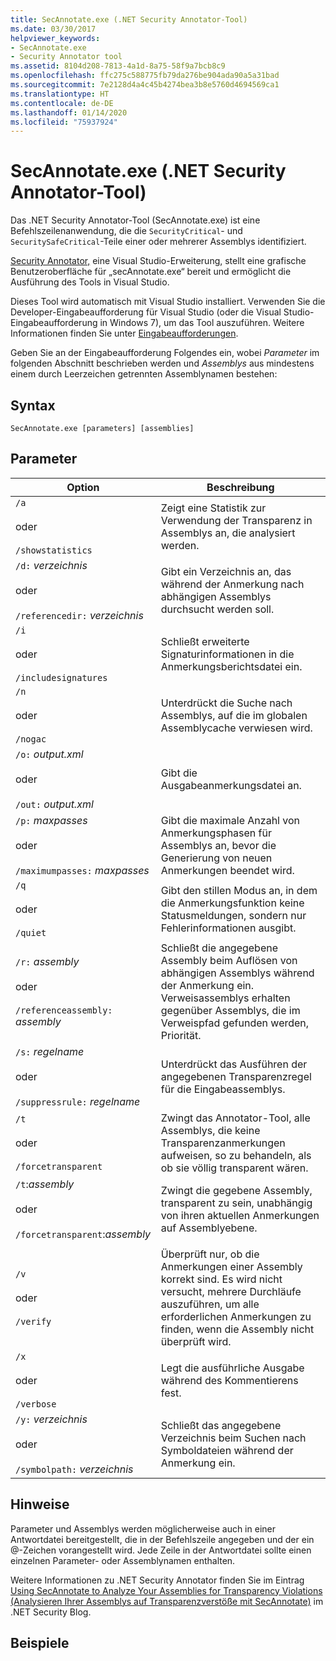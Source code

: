 ```yaml
---
title: SecAnnotate.exe (.NET Security Annotator-Tool)
ms.date: 03/30/2017
helpviewer_keywords:
- SecAnnotate.exe
- Security Annotator tool
ms.assetid: 8104d208-7813-4a1d-8a75-58f9a7bcb8c9
ms.openlocfilehash: ffc275c588775fb79da276be904ada90a5a31bad
ms.sourcegitcommit: 7e2128d4a4c45b4274bea3b8e5760d4694569ca1
ms.translationtype: HT
ms.contentlocale: de-DE
ms.lasthandoff: 01/14/2020
ms.locfileid: "75937924"
---
```

# <a name="secannotateexe-net-security-annotator-tool"></a>SecAnnotate.exe (.NET Security Annotator-Tool)
Das .NET Security Annotator-Tool (SecAnnotate.exe) ist eine Befehlszeilenanwendung, die die `SecurityCritical`- und `SecuritySafeCritical`-Teile einer oder mehrerer Assemblys identifiziert.  
  
 [Security Annotator,](https://marketplace.visualstudio.com/items?itemName=sheldonb.SecurityAnnotator) eine Visual Studio-Erweiterung, stellt eine grafische Benutzeroberfläche für „secAnnotate.exe“ bereit und ermöglicht die Ausführung des Tools in Visual Studio.  
  
 Dieses Tool wird automatisch mit Visual Studio installiert. Verwenden Sie die Developer-Eingabeaufforderung für Visual Studio (oder die Visual Studio-Eingabeaufforderung in Windows 7), um das Tool auszuführen. Weitere Informationen finden Sie unter [Eingabeaufforderungen](developer-command-prompt-for-vs.md).  
  
 Geben Sie an der Eingabeaufforderung Folgendes ein, wobei *Parameter* im folgenden Abschnitt beschrieben werden und *Assemblys* aus mindestens einem durch Leerzeichen getrennten Assemblynamen bestehen:  
  
## <a name="syntax"></a>Syntax  
  
```console  
SecAnnotate.exe [parameters] [assemblies]  
```  
  
## <a name="parameters"></a>Parameter  
  
|Option|Beschreibung|  
|------------|-----------------|  
|`/a`<br /><br /> oder<br /><br /> `/showstatistics`|Zeigt eine Statistik zur Verwendung der Transparenz in Assemblys an, die analysiert werden.|  
|`/d:` *verzeichnis*<br /><br /> oder<br /><br /> `/referencedir:` *verzeichnis*|Gibt ein Verzeichnis an, das während der Anmerkung nach abhängigen Assemblys durchsucht werden soll.|  
|`/i`<br /><br /> oder<br /><br /> `/includesignatures`|Schließt erweiterte Signaturinformationen in die Anmerkungsberichtsdatei ein.|  
|`/n`<br /><br /> oder<br /><br /> `/nogac`|Unterdrückt die Suche nach Assemblys, auf die im globalen Assemblycache verwiesen wird.|  
|`/o:` *output.xml*<br /><br /> oder<br /><br /> `/out:` *output.xml*|Gibt die Ausgabeanmerkungsdatei an.|  
|`/p:` *maxpasses*<br /><br /> oder<br /><br /> `/maximumpasses:` *maxpasses*|Gibt die maximale Anzahl von Anmerkungsphasen für Assemblys an, bevor die Generierung von neuen Anmerkungen beendet wird.|  
|`/q`<br /><br /> oder<br /><br /> `/quiet`|Gibt den stillen Modus an, in dem die Anmerkungsfunktion keine Statusmeldungen, sondern nur Fehlerinformationen ausgibt.|  
|`/r:` *assembly*<br /><br /> oder<br /><br /> `/referenceassembly:` *assembly*|Schließt die angegebene Assembly beim Auflösen von abhängigen Assemblys während der Anmerkung ein. Verweisassemblys erhalten gegenüber Assemblys, die im Verweispfad gefunden werden, Priorität.|  
|`/s:` *regelname*<br /><br /> oder<br /><br /> `/suppressrule:` *regelname*|Unterdrückt das Ausführen der angegebenen Transparenzregel für die Eingabeassemblys.|  
|`/t`<br /><br /> oder<br /><br /> `/forcetransparent`|Zwingt das Annotator-Tool, alle Assemblys, die keine Transparenzanmerkungen aufweisen, so zu behandeln, als ob sie völlig transparent wären.|  
|`/t`:*assembly*<br /><br /> oder<br /><br /> `/forcetransparent`:*assembly*|Zwingt die gegebene Assembly, transparent zu sein, unabhängig von ihren aktuellen Anmerkungen auf Assemblyebene.|  
|||  
|`/v`<br /><br /> oder<br /><br /> `/verify`|Überprüft nur, ob die Anmerkungen einer Assembly korrekt sind. Es wird nicht versucht, mehrere Durchläufe auszuführen, um alle erforderlichen Anmerkungen zu finden, wenn die Assembly nicht überprüft wird.|  
|`/x`<br /><br /> oder<br /><br /> `/verbose`|Legt die ausführliche Ausgabe während des Kommentierens fest.|  
|`/y:` *verzeichnis*<br /><br /> oder<br /><br /> `/symbolpath:` *verzeichnis*|Schließt das angegebene Verzeichnis beim Suchen nach Symboldateien während der Anmerkung ein.|  
  
## <a name="remarks"></a>Hinweise  
 Parameter und Assemblys werden möglicherweise auch in einer Antwortdatei bereitgestellt, die in der Befehlszeile angegeben und der ein @-Zeichen vorangestellt wird. Jede Zeile in der Antwortdatei sollte einen einzelnen Parameter- oder Assemblynamen enthalten.  
  
 Weitere Informationen zu .NET Security Annotator finden Sie im Eintrag [Using SecAnnotate to Analyze Your Assemblies for Transparency Violations (Analysieren Ihrer Assemblys auf Transparenzverstöße mit SecAnnotate)](https://docs.microsoft.com/archive/blogs/shawnfa/using-secannotate-to-analyze-your-assemblies-for-transparency-violations-an-example) im .NET Security Blog.  
  
## <a name="examples"></a>Beispiele
